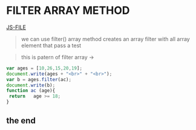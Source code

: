 # FILTER ARRAY METHOD
[JS-FILE](/js/47-filter-array-method.js)
> we can use filter() array method creates
an array filter with all array element that pass a test 

> this is patern of filter array ->
```javascript
var ages = [10,26,15,20,19];
document.write(ages + "<br>" + "<br>");
var b = ages.filter(ac);
document.write(b);
function ac (age){
 return   age >= 18;
}
```
## the end

